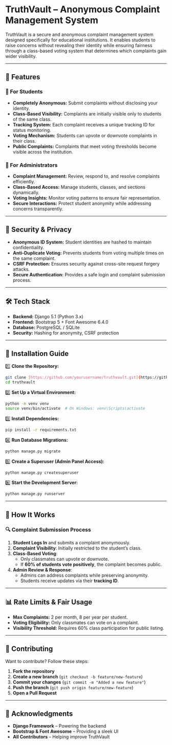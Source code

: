 # **TruthVault** – Anonymous Complaint Management System  

TruthVault is a secure and anonymous complaint management system designed specifically for educational institutions. It enables students to raise concerns without revealing their identity while ensuring fairness through a class-based voting system that determines which complaints gain wider visibility.  

---

## **🌟 Features**  

### 🔹 For Students  
- **Completely Anonymous:** Submit complaints without disclosing your identity.  
- **Class-Based Visibility:** Complaints are initially visible only to students of the same class.  
- **Tracking System:** Each complaint receives a unique tracking ID for status monitoring.  
- **Voting Mechanism:** Students can upvote or downvote complaints in their class.  
- **Public Complaints:** Complaints that meet voting thresholds become visible across the institution.  

### 🔹 For Administrators  
- **Complaint Management:** Review, respond to, and resolve complaints efficiently.  
- **Class-Based Access:** Manage students, classes, and sections dynamically.  
- **Voting Insights:** Monitor voting patterns to ensure fair representation.  
- **Secure Interactions:** Protect student anonymity while addressing concerns transparently.  

---

## **🔐 Security & Privacy**  
- **Anonymous ID System:** Student identities are hashed to maintain confidentiality.  
- **Anti-Duplicate Voting:** Prevents students from voting multiple times on the same complaint.  
- **CSRF Protection:** Ensures security against cross-site request forgery attacks.  
- **Secure Authentication:** Provides a safe login and complaint submission process.  

---

## **🛠️ Tech Stack**  
- **Backend:** Django 5.1 (Python 3.x)  
- **Frontend:** Bootstrap 5 + Font Awesome 6.4.0  
- **Database:** PostgreSQL / SQLite  
- **Security:** Hashing for anonymity, CSRF protection  

---

## **🚀 Installation Guide**  

1️⃣ **Clone the Repository:**  
```bash
git clone [https://github.com/yourusername/truthvault.git](https://github.com/khajavali-sk/TruthVault.git)
cd truthvault
```

2️⃣ **Set Up a Virtual Environment:**  
```bash
python -m venv venv
source venv/bin/activate  # On Windows: venv\Scripts\activate
```

3️⃣ **Install Dependencies:**  
```bash
pip install -r requirements.txt
```

4️⃣ **Run Database Migrations:**  
```bash
python manage.py migrate
```

5️⃣ **Create a Superuser (Admin Panel Access):**  
```bash
python manage.py createsuperuser
```

6️⃣ **Start the Development Server:**  
```bash
python manage.py runserver
```

---

## **📌 How It Works**  

### **🔍 Complaint Submission Process**  
1. **Student Logs In** and submits a complaint anonymously.  
2. **Complaint Visibility**: Initially restricted to the student’s class.  
3. **Class-Based Voting**:  
   - Only classmates can upvote or downvote.  
   - If **60% of students vote positively**, the complaint becomes public.  
4. **Admin Review & Response**:  
   - Admins can address complaints while preserving anonymity.  
   - Students receive updates via their **tracking ID**.  

---

## **📊 Rate Limits & Fair Usage**  
- **Max Complaints:** 2 per month, 8 per year per student.  
- **Voting Eligibility:** Only classmates can vote on a complaint.  
- **Visibility Threshold:** Requires 60% class participation for public listing.  

---

## **🤝 Contributing**  

Want to contribute? Follow these steps:  
1. **Fork the repository**  
2. **Create a new branch** (`git checkout -b feature/new-feature`)  
3. **Commit your changes** (`git commit -m "Added a new feature"`)  
4. **Push the branch** (`git push origin feature/new-feature`)  
5. **Open a Pull Request**  

---

## **🙌 Acknowledgments**  
- **Django Framework** – Powering the backend  
- **Bootstrap & Font Awesome** – Providing a sleek UI  
- **All Contributors** – Helping improve TruthVault  

